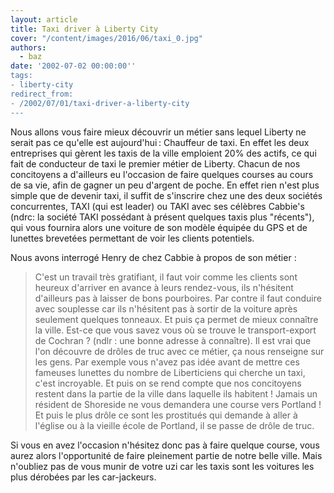 ```yaml
---
layout: article
title: Taxi driver à Liberty City
cover: "/content/images/2016/06/taxi_0.jpg"
authors:
  - baz
date: '2002-07-02 00:00:00''
tags:
- liberty-city
redirect_from:
- /2002/07/01/taxi-driver-a-liberty-city
---
```


Nous allons vous faire mieux découvrir un métier sans lequel Liberty ne serait pas ce qu'elle est aujourd'hui : Chauffeur de taxi. En effet les deux entreprises qui gèrent les taxis de la ville emploient 20% des actifs, ce qui fait de conducteur de taxi le premier métier de Liberty. Chacun de nos concitoyens a d'ailleurs eu l'occasion de faire quelques courses au cours de sa vie, afin de gagner un peu d'argent de poche. En effet rien n'est plus simple que de devenir taxi, il suffit de s'inscrire chez une des deux sociétés concurrentes, TAXI (qui est leader) ou TAKI avec ses célèbres Cabbie's (ndrc: la société TAKI possédant à présent quelques taxis plus "récents"), qui vous fournira alors une voiture de son modèle équipée du GPS et de lunettes brevetées permettant de voir les clients potentiels.

Nous avons interrogé Henry de chez Cabbie à propos de son métier :

> C'est un travail très gratifiant, il faut voir comme les clients sont heureux d'arriver en avance à leurs rendez-vous, ils n'hésitent d'ailleurs pas à laisser de bons pourboires. Par contre il faut conduire avec souplesse car ils n'hésitent pas à sortir de la voiture après seulement quelques tonneaux. Et puis ça permet de mieux connaître la ville. Est-ce que vous savez vous où se trouve le transport-export de Cochran ? (ndlr : une bonne adresse à connaître). Il est vrai que l'on découvre de drôles de truc avec ce métier, ça nous renseigne sur les gens. Par exemple vous n'avez pas idée avant de mettre ces fameuses lunettes du nombre de Liberticiens qui cherche un taxi, c'est incroyable. Et puis on se rend compte que nos concitoyens restent dans la partie de la ville dans laquelle ils habitent ! Jamais un résident de Shoreside ne vous demandera une course vers Portland ! Et puis le plus drôle ce sont les prostitués qui demande à aller à l'église ou à la vieille école de Portland, il se passe de drôle de truc.

Si vous en avez l'occasion n'hésitez donc pas à faire quelque course, vous aurez alors l'opportunité de faire pleinement partie de notre belle ville. Mais n'oubliez pas de vous munir de votre uzi car les taxis sont les voitures les plus dérobées par les car-jackeurs.
